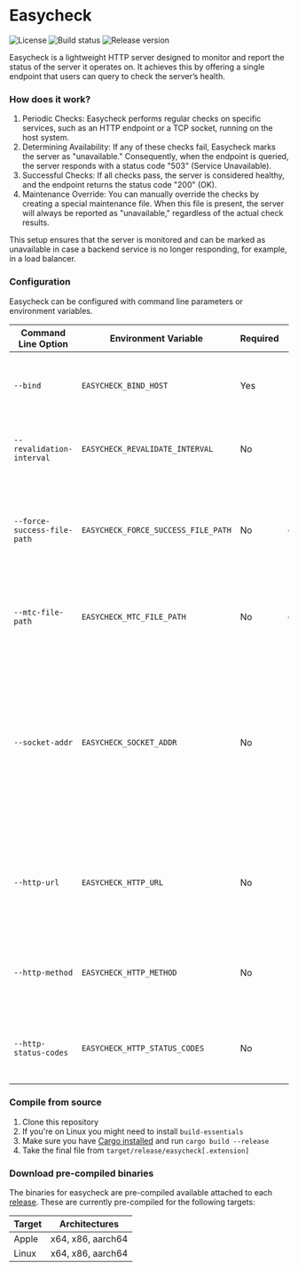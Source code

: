 # Easycheck

![License](https://img.shields.io/github/license/easybill/easycheck)
![Build status](https://img.shields.io/github/actions/workflow/status/easybill/easycheck/ci.yml)
![Release version](https://img.shields.io/github/v/release/easybill/easycheck)

Easycheck is a lightweight HTTP server designed to monitor and report the status of the server it operates on. It
achieves this by offering a single endpoint that users can query to check the server’s health.

### How does it work?

1. Periodic Checks: Easycheck performs regular checks on specific services, such as an HTTP endpoint or a TCP socket,
   running on the host system.
2. Determining Availability: If any of these checks fail, Easycheck marks the server as "unavailable." Consequently,
   when the endpoint is queried, the server responds with a status code "503" (Service Unavailable).
3. Successful Checks: If all checks pass, the server is considered healthy, and the endpoint returns the status code
   "200" (OK).
4. Maintenance Override: You can manually override the checks by creating a special maintenance file. When this file is
   present, the server will always be reported as "unavailable," regardless of the actual check results.

This setup ensures that the server is monitored and can be marked as unavailable in case a backend service is no longer
responding, for example, in a load balancer.

### Configuration

Easycheck can be configured with command line parameters or environment variables.

| Command Line Option         | Environment Variable                | Required | Default              | Description                                                                                                                                                                                                                                 |
|-----------------------------|-------------------------------------|----------|----------------------|---------------------------------------------------------------------------------------------------------------------------------------------------------------------------------------------------------------------------------------------|
| `--bind`                    | `EASYCHECK_BIND_HOST`               | Yes      |                      | Sets the bind host for the HTTP endpoint. Format: `ip:port` (or for ipv6 addresses: `[ip]:port`                                                                                                                                             |
| `--revalidation-interval`   | `EASYCHECK_REVALIDATE_INTERVAL`     | No       | 5                    | The interval between check executions in seconds. Must be positive.                                                                                                                                                                         |
| `--force-success-file-path` | `EASYCHECK_FORCE_SUCCESS_FILE_PATH` | No       | `easycheck.success`  | Defines the path where the force-success file is located. If this file exists the service is marked as available even if some checks failed.                                                                                                |
| `--mtc-file-path`           | `EASYCHECK_MTC_FILE_PATH`           | No       | `easycheck.disabled` | Defines the path where the maintenance file is located. Can be an absolute or relative path.                                                                                                                                                |
| `--socket-addr`             | `EASYCHECK_SOCKET_ADDR`             | No       |                      | Defines the socket address to check regularly if still responding. Easycheck connects to the socket, sends a `QUIT` message and tries to receive a response. The check if successful if the connection succeeds and a response is received. |
| `--http-url`                | `EASYCHECK_HTTP_URL`                | No       |                      | Defines the http address to check regularly. Further configuration can be done with the other http options. Format: `http[s]://<host>:[port]/[path]`                                                                                        |
| `--http-method`             | `EASYCHECK_HTTP_METHOD`             | No       |                      | Defines the http method to use for executing the http status check. Only has effect if an http url is given to check.                                                                                                                       |
| `--http-status-codes`       | `EASYCHECK_HTTP_STATUS_CODES`       | No       |                      | Defines the numerical http status codes that should be considered as a successful check.                                                                                                                                                    |

### Compile from source

1. Clone this repository
2. If you're on Linux you might need to install `build-essentials`
3. Make sure you have [Cargo installed](https://doc.rust-lang.org/cargo/getting-started/installation.html) and
   run `cargo build --release`
4. Take the final file from `target/release/easycheck[.extension]`

### Download pre-compiled binaries

The binaries for easycheck are pre-compiled available attached to each
[release](https://github.com/easybill/easycheck/releases). These are currently pre-compiled for
the following targets:

| Target | Architectures     |
|--------|-------------------|
| Apple  | x64, x86, aarch64 |
| Linux  | x64, x86, aarch64 |
